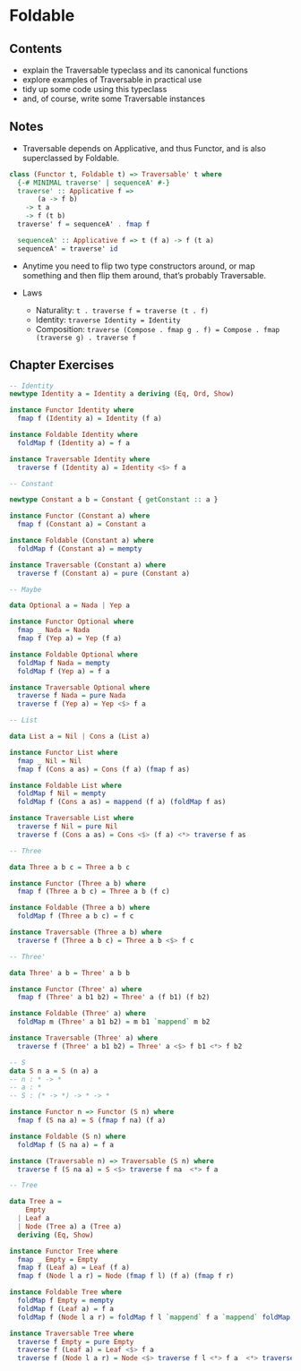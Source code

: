 Foldable
========

Contents
--------

-   explain the Traversable typeclass and its canonical functions
-   explore examples of Traversable in practical use
-   tidy up some code using this typeclass
-   and, of course, write some Traversable instances

Notes
-----

-   Traversable depends on Applicative, and thus Functor, and is also superclassed by Foldable.

``` haskell
class (Functor t, Foldable t) => Traversable' t where
  {-# MINIMAL traverse' | sequenceA' #-}
  traverse' :: Applicative f =>
       (a -> f b)
    -> t a
    -> f (t b)
  traverse' f = sequenceA' . fmap f

  sequenceA' :: Applicative f => t (f a) -> f (t a)
  sequenceA' = traverse' id
```

-   Anytime you need to flip two type constructors around, or map something and then flip them around, that’s probably Traversable.

-   Laws
    -   Naturality: `t . traverse f = traverse (t . f)`
    -   Identity: `traverse Identity = Identity`
    -   Composition: `traverse (Compose . fmap g . f) = Compose . fmap (traverse g) . traverse f`

Chapter Exercises
-----------------

``` haskell
-- Identity
newtype Identity a = Identity a deriving (Eq, Ord, Show)

instance Functor Identity where
  fmap f (Identity a) = Identity (f a)

instance Foldable Identity where
  foldMap f (Identity a) = f a

instance Traversable Identity where
  traverse f (Identity a) = Identity <$> f a

-- Constant

newtype Constant a b = Constant { getConstant :: a }

instance Functor (Constant a) where
  fmap f (Constant a) = Constant a

instance Foldable (Constant a) where
  foldMap f (Constant a) = mempty

instance Traversable (Constant a) where
  traverse f (Constant a) = pure (Constant a)

-- Maybe

data Optional a = Nada | Yep a

instance Functor Optional where
  fmap _ Nada = Nada
  fmap f (Yep a) = Yep (f a)

instance Foldable Optional where
  foldMap f Nada = mempty
  foldMap f (Yep a) = f a

instance Traversable Optional where
  traverse f Nada = pure Nada
  traverse f (Yep a) = Yep <$> f a

-- List

data List a = Nil | Cons a (List a)

instance Functor List where
  fmap _ Nil = Nil
  fmap f (Cons a as) = Cons (f a) (fmap f as)

instance Foldable List where
  foldMap f Nil = mempty
  foldMap f (Cons a as) = mappend (f a) (foldMap f as)

instance Traversable List where
  traverse f Nil = pure Nil
  traverse f (Cons a as) = Cons <$> (f a) <*> traverse f as

-- Three

data Three a b c = Three a b c

instance Functor (Three a b) where
  fmap f (Three a b c) = Three a b (f c)

instance Foldable (Three a b) where
  foldMap f (Three a b c) = f c

instance Traversable (Three a b) where
  traverse f (Three a b c) = Three a b <$> f c

-- Three'

data Three' a b = Three' a b b

instance Functor (Three' a) where
  fmap f (Three' a b1 b2) = Three' a (f b1) (f b2)

instance Foldable (Three' a) where
  foldMap m (Three' a b1 b2) = m b1 `mappend` m b2

instance Traversable (Three' a) where
  traverse f (Three' a b1 b2) = Three' a <$> f b1 <*> f b2

-- S
data S n a = S (n a) a
-- n : * -> *
-- a : *
-- S : (* -> *) -> * -> *

instance Functor n => Functor (S n) where
  fmap f (S na a) = S (fmap f na) (f a)

instance Foldable (S n) where
  foldMap f (S na a) = f a

instance (Traversable n) => Traversable (S n) where
  traverse f (S na a) = S <$> traverse f na  <*> f a

-- Tree

data Tree a =
    Empty
  | Leaf a
  | Node (Tree a) a (Tree a)
  deriving (Eq, Show)

instance Functor Tree where
  fmap _ Empty = Empty
  fmap f (Leaf a) = Leaf (f a)
  fmap f (Node l a r) = Node (fmap f l) (f a) (fmap f r)

instance Foldable Tree where
  foldMap f Empty = mempty
  foldMap f (Leaf a) = f a
  foldMap f (Node l a r) = foldMap f l `mappend` f a `mappend` foldMap f r

instance Traversable Tree where
  traverse f Empty = pure Empty
  traverse f (Leaf a) = Leaf <$> f a
  traverse f (Node l a r) = Node <$> traverse f l <*> f a  <*> traverse f r
```
